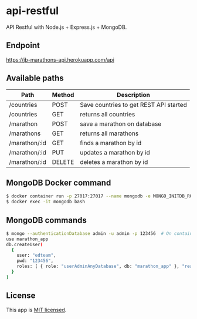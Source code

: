 # api-restful

API Restful with Node.js + Express.js + MongoDB.

## Endpoint 

https://jb-marathons-api.herokuapp.com/api

## Available paths

Path | Method | Description 
----------|----------|----------
/countries | POST | Save countries to get REST API started
/countries | GET | returns all countries
/marathon | POST | save a marathon on database
/marathons | GET | returns all marathons
/marathon/:id | GET | finds a marathon by id
/marathon/:id | PUT | updates a marathon by id
/marathon/:id | DELETE | deletes a marathon by id

## MongoDB Docker command

```bash
$ docker container run -p 27017:27017 --name mongodb -e MONGO_INITDB_ROOT_USERNAME=admin -e MONGO_INITDB_ROOT_PASSWORD=123456 -d mongo:latest
$ docker exec -it mongodb bash
```
## MongoDB commands

```bash
$ mongo --authenticationDatabase admin -u admin -p 123456  # On container
use marathon_app
db.createUser(
  {
    user: "edteam",
    pwd: "123456",
    roles: [ { role: "userAdminAnyDatabase", db: "marathon_app" }, "readWriteAnyDatabase" ]
  }
)
```

## License

This app is [MIT licensed](./LICENSE).
